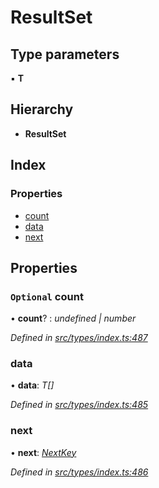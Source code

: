 # ResultSet

## Type parameters

▪ **T**

## Hierarchy

* **ResultSet**

## Index

### Properties

* [count](resultset.md#optional-count)
* [data](resultset.md#data)
* [next](resultset.md#next)

## Properties

### `Optional` count

• **count**? : _undefined \| number_

_Defined in_ [_src/types/index.ts:487_](https://github.com/PolymathNetwork/polymesh-sdk/blob/1221e467/src/types/index.ts#L487)

### data

• **data**: _T\[\]_

_Defined in_ [_src/types/index.ts:485_](https://github.com/PolymathNetwork/polymesh-sdk/blob/1221e467/src/types/index.ts#L485)

### next

• **next**: [_NextKey_](../globals.md#nextkey)

_Defined in_ [_src/types/index.ts:486_](https://github.com/PolymathNetwork/polymesh-sdk/blob/1221e467/src/types/index.ts#L486)

